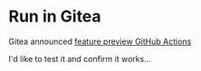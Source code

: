 # Run in Gitea

Gitea announced [feature preview GitHub Actions](https://blog.gitea.io/2022/12/feature-preview-gitea-actions/)

I'd like to test it and confirm it works...
